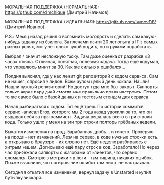 МОРАЛЬНАЯ ПОДДЕРЖКА (НОРМАЛЬНАЯ): https://github.com/dimchique (Дмитрий Налимов)

МОРАЛЬНАЯ ПОДДЕРЖКА (ИДЕАЛЬНАЯ): https://github.com/IvanovDIV (Дмитрий Иванов)

P.S.:
Месяц назад решил я вспомнить молодость и сделать сам какую-нибудь задачку из бэклога. За плечами почти 20 лет опыта в IT в самых разных ролях, могу не только рукой водить, но и руками поработать.

Выбрал я значит несложную таску. Там даже оценка от разрабов «3 часа» стояла. Отличная, понятная, полезная задача. Тогда ещё подумал, что управлюсь минут за 30. Как же сильно я ошибался...

Полдня выяснял, где у нас лежит git репозиторий с кодом сервиса. Сам не нашёл, спросил у лидов. Всем аулом целый день искали. Нашли! Нашли нужный репозиторий! Но доступ туда мне был закрыт. Саппорты только через пару дней смогли мне правильно права настроить. Потом то же самое было с базой данных и тестовым стендом для сервиса.

Начал разбираться с кодом. Тот ещё треш. По истории коммитов сервис написал Егор, которого мы 2 года назад уволили за то, что он выдавал себя за программиста. Задача решалась всего в три строки кода. Только ушло у меня на эти три строки полторы грёбаных недели.

Выкатил изменения на прод. Барабанная дробь... и ничего. Проверяю на проде - нет изменений. Лезу на сервер, в коде нужные строчки есть, а открываю в браузере - их словно нет. Ещё неделю разбираюсь с хитрым кешем. Дописываю ещё пару строк в код. Заработало! Но через час прибежали саппорты с жалобами от клиентов, что сервис сломался. Смотрю в метрики и в логи - там тишина, никаких ошибок. Позже выяснили, что логирование ошибок там никто не настраивал.

Сегодня я откатил все изменения, вернул задачу в Unstarted и купил бутылку вискаря.
